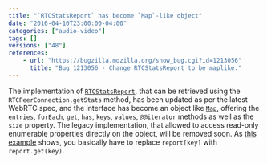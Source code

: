 ```yaml
---
title: "`RTCStatsReport` has become `Map`-like object"
date: "2016-04-10T23:00:00-04:00"
categories: ["audio-video"]
tags: []
versions: ["48"]
references:
    - url: "https://bugzilla.mozilla.org/show_bug.cgi?id=1213056"
      title: "Bug 1213056 - Change RTCStatsReport to be maplike."
---
```

The implementation of [`RTCStatsReport`](https://developer.mozilla.org/en-US/docs/Web/API/RTCStatsReport), that can be retrieved using the `RTCPeerConnection.getStats` method, has been updated as per the latest WebRTC spec, and the interface has become an object like [`Map`](https://developer.mozilla.org/en-US/docs/Web/JavaScript/Reference/Global_Objects/Map), offering the `entries`, `forEach`, `get`, `has`, `keys`, `values`, `@@iterator` methods as well as the `size` property. The legacy implementation, that allowed to access read-only enumerable properties directly on the object, will be removed soon. As [this example](https://w3c.github.io/webrtc-pc/#example) shows, you basically have to replace `report[key]` with `report.get(key)`.
